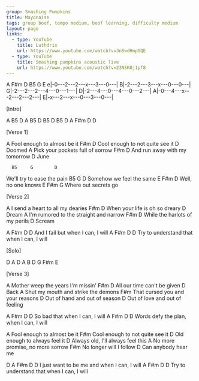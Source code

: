 ```yaml
---
group: Smashing Pumpkins
title: Mayonaise
tags: group boof, tempo medium, boof learning, difficulty medium
layout: page
links:
  - type: YouTube
    title: Luthdrix
    url: https://www.youtube.com/watch?v=3nSwdHmpGQE
  - type: YouTube
    title: Smashing pumpkins acoustic live
    url: https://www.youtube.com/watch?v=23NSK0j1pf8
---
```



   A  F#m  D   B5  G   E
e|-0---2---2---x---3---0---|
B|-2---2---3---x---0---0---|
G|-2---2---2---4---0---1---|
D|-2---4---0---4---0---2---|
A|-0---4---x---2---2---2---|
E|-x---2---x---0---3---0---|
 
 
[Intro]
 
A B5 D
A B5 D
B5 D B5 D
A F#m D D
 
 
[Verse 1]
 
A
Fool enough to almost be it
F#m                              D
Cool enough to not quite see it
       D
Doomed
A
Pick your pockets full of sorrow
F#m                            D
And run away with my tomorrow
     D
June
 
 
      B5     G        D
We'll try to ease the pain
    B5     G        D
Somehow we feel the same
      E  F#m  D
Well, no one knows
E            F#m  G
Where out secrets go
 
 
[Verse 2]
 
A
I send a heart to all my dearies
F#m                             D
When your life is oh so dreary
      D
Dream
A
I'm rumored to the straight and narrow
F#m                             D
While the harlots of my perils
       D
Scream
 
A     F#m      D             D
And I fail but when I can, I will
A           F#m               D      D
Try to understand that when I can, I will
 
 
[Solo]
 
D   A   D     A
B   D   G F#m E
 
 
[Verse 3]
 
A
Mother weep the years I'm missin'
F#m                          D
All our time can't be given
     D
Back
A
Shut my mouth and strike the demons
F#m
That cursed you and your reasons
D
Out of hand and out of season
D
Out of love and out of feeling
 
A  F#m             D      D
So bad that when I can, I will
A              F#m          D      D
Words defy the plan, when I can, I will
 
 
A
Fool enough to almost be it
F#m
Cool enough to not quite see it
D
Old enough to always feel it
D
Always old, I'll always feel this
A
No more promise, no more sorrow
F#m
No longer will I follow
D
Can anybody hear me
 
D              A  F#m           D      D
I just want to be me and when I can, I will
A           F#m               D      D
Try to understand that when I can, I will


